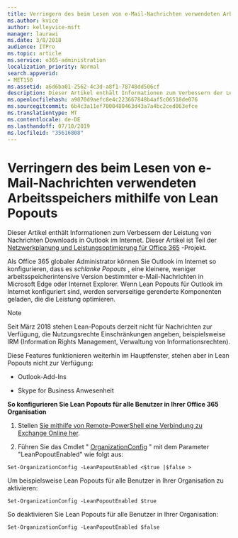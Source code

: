 ```yaml
---
title: Verringern des beim Lesen von e-Mail-Nachrichten verwendeten Arbeitsspeichers mithilfe von Lean Popouts
ms.author: kvice
author: kelleyvice-msft
manager: laurawi
ms.date: 3/8/2018
audience: ITPro
ms.topic: article
ms.service: o365-administration
localization_priority: Normal
search.appverid:
- MET150
ms.assetid: a6d6ba01-2562-4c3d-a8f1-78748dd506cf
description: Dieser Artikel enthält Informationen zum Verbessern der Leistung von Nachrichten Downloads in Outlook im Internet.
ms.openlocfilehash: a9070d9aefc8e4c223667848b4af5c06518de076
ms.sourcegitcommit: 6b4c3a11ef7000480463d43a7a4bc2ced063efce
ms.translationtype: MT
ms.contentlocale: de-DE
ms.lasthandoff: 07/10/2019
ms.locfileid: "35616808"
---
```

# <a name="use-lean-popouts-to-reduce-memory-used-when-reading-mail-messages"></a>Verringern des beim Lesen von e-Mail-Nachrichten verwendeten Arbeitsspeichers mithilfe von Lean Popouts

Dieser Artikel enthält Informationen zum Verbessern der Leistung von Nachrichten Downloads in Outlook im Internet. Dieser Artikel ist Teil der [Netzwerkplanung und Leistungsoptimierung für Office 365](https://aka.ms/tune) -Projekt.
   
Als Office 365 globaler Administrator können Sie Outlook im Internet so konfigurieren, dass es *schlanke Popouts* , eine kleinere, weniger arbeitsspeicherintensive Version bestimmter e-Mail-Nachrichten in Microsoft Edge oder Internet Explorer. Wenn Lean Popouts für Outlook im Internet konfiguriert sind, werden serverseitige gerenderte Komponenten geladen, die die Leistung optimieren. 
  
> [!NOTE]
> Seit März 2018 stehen Lean-Popouts derzeit nicht für Nachrichten zur Verfügung, die Nutzungsrechte Einschränkungen angeben, beispielsweise IRM (Information Rights Management, Verwaltung von Informationsrechten). 
  
Diese Features funktionieren weiterhin im Hauptfenster, stehen aber in Lean Popouts nicht zur Verfügung:
  
- Outlook-Add-Ins
    
- Skype for Business Anwesenheit
    
 **So konfigurieren Sie Lean Popouts für alle Benutzer in Ihrer Office 365 Organisation**
  
1. Stellen [Sie mithilfe von Remote-PowerShell eine Verbindung zu Exchange Online her](http://technet.microsoft.com/library/jj984289%28v=exchg.150%29.aspx ).
    
2. Führen Sie das Cmdlet " [OrganizationConfig](https://technet.microsoft.com/library/aa997443%28v=exchg.160%29.aspx) " mit dem Parameter "LeanPopoutEnabled" wie folgt aus: 
    
  ```
  Set-OrganizationConfig -LeanPopoutEnabled <$true |$false >
  ```

  Um beispielsweise Lean Popouts für alle Benutzer in Ihrer Organisation zu aktivieren:
    
  ```
  Set-OrganizationConfig -LeanPopoutEnabled $true
  ```

  So deaktivieren Sie Lean Popouts für alle Benutzer in Ihrer Organisation:
    
  ```
  Set-OrganizationConfig -LeanPopoutEnabled $false
  ```


